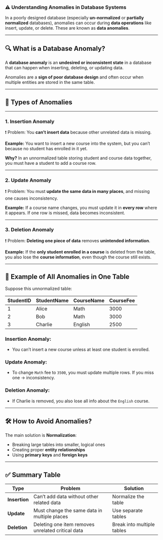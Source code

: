 ### ⚠️ Understanding **Anomalies in Database Systems**

In a poorly designed database (especially **un-normalized** or **partially normalized** databases), anomalies can occur during **data operations** like insert, update, or delete. These are known as **data anomalies**.

---

## 🔍 What is a Database Anomaly?

A **database anomaly** is an **undesired or inconsistent state** in a database that can happen when inserting, deleting, or updating data.

Anomalies are a **sign of poor database design** and often occur when multiple entities are stored in the same table.

---

## 🔸 Types of Anomalies

---

### 1. **Insertion Anomaly**

❗ Problem: You **can’t insert data** because other unrelated data is missing.

**Example:**
You want to insert a new course into the system, but you can’t because no student has enrolled in it yet.

**Why?**
In an unnormalized table storing student and course data together, you must have a student to add a course row.

---

### 2. **Update Anomaly**

❗ Problem: You must **update the same data in many places**, and missing one causes inconsistency.

**Example:**
If a course name changes, you must update it in **every row** where it appears. If one row is missed, data becomes inconsistent.

---

### 3. **Deletion Anomaly**

❗ Problem: **Deleting one piece of data** removes **unintended information**.

**Example:**
If the **only student enrolled in a course** is deleted from the table, you also lose the **course information**, even though the course still exists.

---

## 🔁 Example of All Anomalies in One Table

Suppose this unnormalized table:

| StudentID | StudentName | CourseName | CourseFee |
| --------- | ----------- | ---------- | --------- |
| 1         | Alice       | Math       | 3000      |
| 2         | Bob         | Math       | 3000      |
| 3         | Charlie     | English    | 2500      |

### Insertion Anomaly:

* You can’t insert a new course unless at least one student is enrolled.

### Update Anomaly:

* To change `Math` fee to `3500`, you must update multiple rows. If you miss one → inconsistency.

### Deletion Anomaly:

* If Charlie is removed, you also lose all info about the `English` course.

---

## 🛠️ How to Avoid Anomalies?

The main solution is **Normalization**:

* Breaking large tables into smaller, logical ones
* Creating proper **entity relationships**
* Using **primary keys** and **foreign keys**

---

## ✅ Summary Table

| Type          | Problem                                           | Solution                   |
| ------------- | ------------------------------------------------- | -------------------------- |
| **Insertion** | Can’t add data without other related data         | Normalize the table        |
| **Update**    | Must change the same data in multiple places      | Use separate tables        |
| **Deletion**  | Deleting one item removes unrelated critical data | Break into multiple tables |
